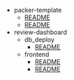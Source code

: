 - packer-template
    - [README](/packer-template/README.md)
  - [README](/README.md)
- review-dashboard
  - db_deploy
      - [README](/review-dashboard/db_deploy/README.md)
  - frontend
      - [README](/review-dashboard/frontend/README.md)
    - [README](/review-dashboard/README.md)
